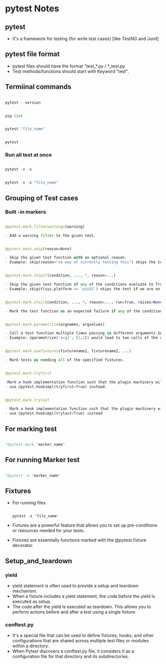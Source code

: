 # pytest Notes

## pytest  
- It's a framework for testing (for write test cases) [like TestNG and Junit]

## pytest file format
- pytest files should have the format "test_*.py / *_test.py
- Test methods/functions should start with Keyword "test".

## Termiinal commands

```python

pytest --version
```

```python

pip list
```

```python

pytest "file_name"
```

```python

pytest
```

### Run all test at once

```python

pytest -v -s
```

```python

pytest -v -s "file_name"
```

## Grouping of Test cases

### Built -in markers

```python

@pytest.mark.filterwarnings(warning)

- Add a warning filter to the given test. 
```

```python

@pytest.mark.skip(reason=None)

- Skip the given test function with an optional reason.
- Example: skip(reason="no way of currently testing this") skips the test.
```

```python

@pytest.mark.skipif(condition, ..., *, reason=...)

- Skip the given test function if any of the conditions evaluate to True.
- Example: skipif(sys.platform == 'win32') skips the test if we are on the win32 platform. 
```

```python

@pytest.mark.xfail(condition, ..., *, reason=..., run=True, raises=None, strict=xfail_strict)

- Mark the test function as an expected failure if any of the conditions evaluate to True. Optionally specify a reason for better reporting and run=False if you don't even want to execute the test function. If only specific exception(s) are expected, you can list them in raises, and if the test fails in other ways, it will be reported as a true failure.
```

```python

@pytest.mark.parametrize(argnames, argvalues)

- Call a test function multiple times passing in different arguments in turn. argvalues generally needs to be a list of values if argnames specifies only one name or a list of tuples of values if argnames specifies multiple names.
- Example: @parametrize('arg1', [1,2]) would lead to two calls of the decorated test function, one with arg1=1 and another with arg1=2.
```

```python

@pytest.mark.usefixtures(fixturename1, fixturename2, ...)

- Mark tests as needing all of the specified fixtures.
```


```python

@pytest.mark.tryfirst

-Mark a hook implementation function such that the plugin machinery will try to call it first/as early as possible.
- use @pytest.hookimpl(tryfirst=True) instead.
```

```python

@pytest.mark.trylast

- Mark a hook implementation function such that the plugin machinery will try to call it last/as late as possible.
- use @pytest.hookimpl(trylast=True) instead
```


## For marking test 

```python

"@pytest.mark."marker_name"
```

## For running Marker test

```python

"@pytest -m "marker_name"
```


## Fixtures

- For running files

  ```pytest
  
  pytest -s 'file_name'
  ```
  
- Fixtures are a powerful feature that allows you to set up pre-conditions or resources needed for your tests.
- Fixtures are essentially functions marked with the @pytest.fixture decorator.

## Setup_and_teardown

### yield
- yield statement is often used to provide a setup and teardown mechanism.
- When a fixture includes a yield statement, the code before the yield is executed as setup.
- The code after the yield is executed as teardown. This allows you to perform actions before and after a test using a single fixture.
  
### conftest.py 
- It's a special file that can be used to define fixtures, hooks, and other configurations that are shared across multiple test files or modules within a directory.
- When Pytest discovers a conftest.py file, it considers it as a configuration file for that directory and its subdirectories.
